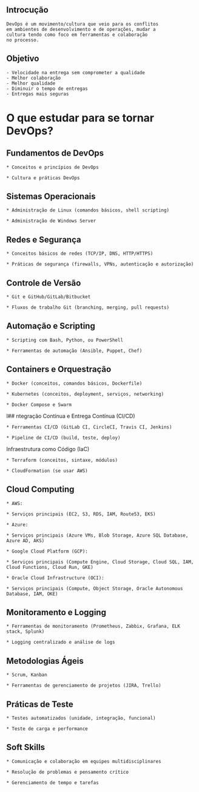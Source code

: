 ## Introcução
````
DevOps é um movimento/cultura que veio para os conflitos
em ambientes de desenvolvimento e de operações, mudar a
cultura tendo como foco em ferramentas e colaboração
no processo.
````

## Objetivo
````
- Velocidade na entrega sem comprometer a qualidade
- Melhor colaboração
- Melhor qualidade
- Diminuir o tempo de entregas 
- Entregas mais seguras
````


# O que estudar para se tornar DevOps?


## Fundamentos de DevOps
````
* Conceitos e princípios de DevOps

* Cultura e práticas DevOps
````

## Sistemas Operacionais
````
* Administração de Linux (comandos básicos, shell scripting)

* Administração de Windows Server
````

## Redes e Segurança
````
* Conceitos básicos de redes (TCP/IP, DNS, HTTP/HTTPS)

* Práticas de segurança (firewalls, VPNs, autenticação e autorização)
````

## Controle de Versão
````
* Git e GitHub/GitLab/Bitbucket

* Fluxos de trabalho Git (branching, merging, pull requests)
````

## Automação e Scripting
````
* Scripting com Bash, Python, ou PowerShell

* Ferramentas de automação (Ansible, Puppet, Chef)
````

## Containers e Orquestração
````
* Docker (conceitos, comandos básicos, Dockerfile)

* Kubernetes (conceitos, deployment, serviços, networking)

* Docker Compose e Swarm
````

I## ntegração Contínua e Entrega Contínua (CI/CD)
````
* Ferramentas CI/CD (GitLab CI, CircleCI, Travis CI, Jenkins)

* Pipeline de CI/CD (build, teste, deploy)
````

Infraestrutura como Código (IaC)
````
* Terraform (conceitos, sintaxe, módulos)

* CloudFormation (se usar AWS)
````

## Cloud Computing
````
* AWS:

* Serviços principais (EC2, S3, RDS, IAM, Route53, EKS)

* Azure:

* Serviços principais (Azure VMs, Blob Storage, Azure SQL Database, Azure AD, AKS)

* Google Cloud Platform (GCP):

* Serviços principais (Compute Engine, Cloud Storage, Cloud SQL, IAM, Cloud Functions, Cloud Run, GKE)

* Oracle Cloud Infrastructure (OCI):

* Serviços principais (Compute, Object Storage, Oracle Autonomous Database, IAM, OKE)
````

## Monitoramento e Logging
````
* Ferramentas de monitoramento (Prometheus, Zabbix, Grafana, ELK stack, Splunk)

* Logging centralizado e análise de logs
````

## Metodologias Ágeis
````
* Scrum, Kanban

* Ferramentas de gerenciamento de projetos (JIRA, Trello)
````

## Práticas de Teste
````
* Testes automatizados (unidade, integração, funcional)

* Teste de carga e performance
````

## Soft Skills
````
* Comunicação e colaboração em equipes multidisciplinares

* Resolução de problemas e pensamento crítico

* Gerenciamento de tempo e tarefas
````
